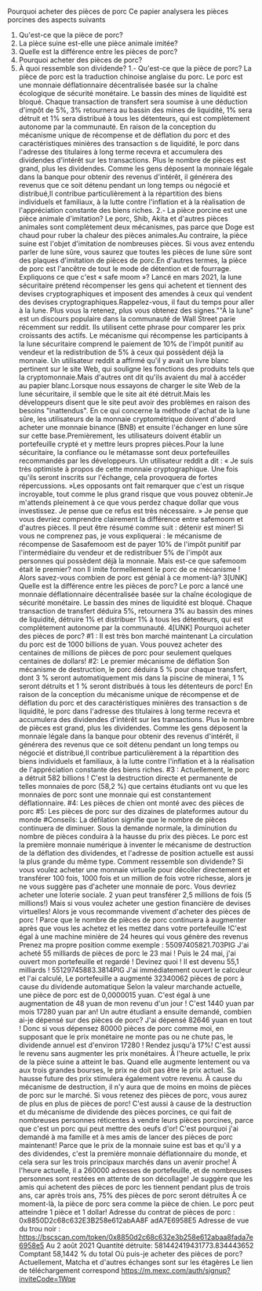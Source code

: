 Pourquoi acheter des pièces de porc
Ce papier analysera les pièces porcines des aspects suivants
1. Qu'est-ce que la pièce de porc?
2. La pièce suine est-elle une pièce animale imitée?
3. Quelle est la différence entre les pièces de porc?
4. Pourquoi acheter des pièces de porc?
5. À quoi ressemble son dividende?
1.- Qu'est-ce que la pièce de porc?
La pièce de porc est la traduction chinoise anglaise du porc.
Le porc est une monnaie déflationnaire décentralisée basée sur la chaîne écologique de sécurité monétaire. Le bassin des mines de liquidité est bloqué. Chaque transaction de transfert sera soumise à une déduction d'impôt de 5%, 3% retournera au bassin des mines de liquidité, 1% sera détruit et 1% sera distribué à tous les détenteurs, qui est complètement autonome par la communauté.
En raison de la conception du mécanisme unique de récompense et de déflation du porc et des caractéristiques minières des transaction s de liquidité, le porc dans l'adresse des titulaires à long terme recevra et accumulera des dividendes d'intérêt sur les transactions. Plus le nombre de pièces est grand, plus les dividendes. Comme les gens déposent la monnaie légale dans la banque pour obtenir des revenus d'intérêt, il générera des revenus que ce soit détenu pendant un long temps ou négocié et distribué,Il contribue particulièrement à la répartition des biens individuels et familiaux, à la lutte contre l'inflation et à la réalisation de l'appréciation constante des biens riches.
2.- La pièce porcine est une pièce animale d'imitation?
Le porc, Shib, Akita et d'autres pièces animales sont complètement deux mécanismes, pas parce que Doge est chaud pour ruber la chaleur des pièces animales.Au contraire, la pièce suine est l'objet d'imitation de nombreuses pièces.
Si vous avez entendu parler de lune sûre, vous saurez que toutes les pièces de lune sûre sont des plaques d'imitation de pièces de porc.En d'autres termes, la pièce de porc est l'ancêtre de tout le mode de détention et de fourrage.
Expliquons ce que c'est « safe moom »?
Lancé en mars 2021, la lune sécuritaire prétend récompenser les gens qui achetent et tiennent des devises cryptographiques et imposent des amendes à ceux qui vendent des devises cryptographiques.Rappelez-vous, il faut du temps pour aller à la lune. Plus vous la retenez, plus vous obtenez des signes.""À la lune" est un discours populaire dans la communauté de Wall Street parie récemment sur reddit. Ils utilisent cette phrase pour comparer les prix croissants des actifs.
Le mécanisme qui récompense les participants à la lune sécuritaire comprend le paiement de 10% de l'impôt punitif au vendeur et la redistribution de 5% à ceux qui possèdent déjà la monnaie.
Un utilisateur reddit a affirmé qu'il y avait un livre blanc pertinent sur le site Web, qui souligne les fonctions des produits tels que la cryptomonnaie.Mais d'autres ont dit qu'ils avaient du mal à accéder au papier blanc.Lorsque nous essayons de charger le site Web de la lune sécuritaire, il semble que le site ait été détruit.Mais les développeurs disent que le site peut avoir des problèmes en raison des besoins "inattendus".
En ce qui concerne la méthode d'achat de la lune sûre, les utilisateurs de la monnaie cryptométrique doivent d'abord acheter une monnaie binance (BNB) et ensuite l'échanger en lune sûre sur cette base.Premièrement, les utilisateurs doivent établir un portefeuille crypté et y mettre leurs propres pièces.Pour la lune sécuritaire, la confiance ou le métamasse sont deux portefeuilles recommandés par les développeurs.
Un utilisateur reddit a dit : « Je suis très optimiste à propos de cette monnaie cryptographique. Une fois qu'ils seront inscrits sur l'échange, cela provoquera de fortes répercussions. »Les opposants ont fait remarquer que c'est un risque incroyable, tout comme le plus grand risque que vous pouvez obtenir.Je m'attends pleinement à ce que vous perdez chaque dollar que vous investissez. Je pense que ce refus est très nécessaire. »
Je pense que vous devriez comprendre clairement la différence entre safemoom et d'autres pièces. Il peut être résumé comme suit : détenir est miner!
Si vous ne comprenez pas, je vous expliquerai : le mécanisme de récompense de Sasafemoom est de payer 10% de l'impôt punitif par l'intermédiaire du vendeur et de redistribuer 5% de l'impôt aux personnes qui possèdent déjà la monnaie.
Mais est-ce que safemoom était le premier?
non
Il imite formellement le porc de ce mécanisme !
Alors savez-vous combien de porc est génial à ce moment-là?
3[UNK] Quelle est la différence entre les pièces de porc?
Le porc a lancé une monnaie déflationnaire décentralisée basée sur la chaîne écologique de sécurité monétaire. Le bassin des mines de liquidité est bloqué. Chaque transaction de transfert déduira 5%, retournera 3% au bassin des mines de liquidité, détruire 1% et distribuer 1% à tous les détenteurs, qui est complètement autonome par la communauté.
4[UNK] Pourquoi acheter des pièces de porc?
#1 : Il est très bon marché maintenant
La circulation du porc est de 1000 billions de yuan. Vous pouvez acheter des centaines de millions de pièces de porc pour seulement quelques centaines de dollars!
#2: Le premier mécanisme de déflation
Son mécanisme de destruction, le porc déduira 5 % pour chaque transfert, dont 3 % seront automatiquement mis dans la piscine de minerai, 1 % seront détruits et 1 % seront distribués à tous les détenteurs de porc!
En raison de la conception du mécanisme unique de récompense et de déflation du porc et des caractéristiques minières des transaction s de liquidité, le porc dans l'adresse des titulaires à long terme recevra et accumulera des dividendes d'intérêt sur les transactions. Plus le nombre de pièces est grand, plus les dividendes. Comme les gens déposent la monnaie légale dans la banque pour obtenir des revenus d'intérêt, il générera des revenus que ce soit détenu pendant un long temps ou négocié et distribué,Il contribue particulièrement à la répartition des biens individuels et familiaux, à la lutte contre l'inflation et à la réalisation de l'appréciation constante des biens riches.
#3 : Actuellement, le porc a détruit 582 billions !
C'est la destruction directe et permanente de telles monnaies de porc (58,2 %) que certains étudiants ont vu que les monnaies de porc sont une monnaie qui est constantement déflationnaire.
#4: Les pièces de chien ont monté avec des pièces de porc
#5: Les pièces de porc sur des dizaines de plateformes autour du monde
#Conseils:
La défilation signifie que le nombre de pièces continuera de diminuer. Sous la demande normale, la diminution du nombre de pièces conduira à la hausse du prix des pièces.
Le porc est la première monnaie numérique à inventer le mécanisme de destruction de la déflation des dividendes, et l'adresse de position actuelle est aussi la plus grande du même type.
Comment ressemble son dividende?
Si vous voulez acheter une monnaie virtuelle pour décoller directement et transférer 100 fois, 1000 fois et un million de fois votre richesse, alors je ne vous suggère pas d'acheter une monnaie de porc. Vous devriez acheter une loterie sociale. 2 yuan peut transférer 2,5 millions de fois (5 millions!)
Mais si vous voulez acheter une gestion financière de devises virtuelles!
Alors je vous recommande vivement d'acheter des pièces de porc !
Parce que le nombre de pièces de porc continuera à augmenter après que vous les achetez et les mettez dans votre portefeuille !C'est égal à une machine minière de 24 heures qui vous génère des revenus
Prenez ma propre position comme exemple :
55097405821.703PIG
J'ai acheté 55 milliards de pièces de porc le 23 mai !
Puis le 24 mai, j'ai ouvert mon portefeuille et regardé !
Devinez quoi !
Il est devenu 55,1 milliards !
55129745883.3814PIG
J'ai immédiatement ouvert le calculeur et l'ai calculé,
Le portefeuille a augmenté 32340062 pièces de porc à cause du dividende automatique
Selon la valeur marchande actuelle, une pièce de porc est de 0,0000015 yuan.
C'est égal à une augmentation de 48 yuan de mon revenu d'un jour !
C'est 1440 yuan par mois
17280 yuan par an!
Un autre étudiant a ensuite demandé, combien ai-je dépensé sur des pièces de porc?
J'ai dépensé 82646 yuan en tout !
Donc si vous dépensez 80000 pièces de porc comme moi, en supposant que le prix monétaire ne monte pas ou ne chute pas, le dividende annuel est d'environ 17280 !
Rendez jusqu'à 17%!
C'est aussi le revenu sans augmenter les prix monétaires.
À l'heure actuelle, le prix de la pièce suine a atteint le bas. Quand elle augmente lentement ou va aux trois grandes bourses, le prix ne doit pas être le prix actuel. Sa hausse future des prix stimulera également votre revenu.
À cause du mécanisme de destruction, il n'y aura que de moins en moins de pièces de porc sur le marché. Si vous retenez des pièces de porc, vous aurez de plus en plus de pièces de porc!
C'est aussi à cause de la destruction et du mécanisme de dividende des pièces porcines, ce qui fait de nombreuses personnes réticentes à vendre leurs pièces porcines, parce que c'est un porc qui peut mettre des oeufs d'or!
C'est pourquoi j'ai demandé à ma famille et à mes amis de lancer des pièces de porc maintenant!
Parce que le prix de la monnaie suine est bas et qu'il y a des dividendes, c'est la première monnaie déflationnaire du monde, et cela sera sur les trois principaux marchés dans un avenir proche!
À l'heure actuelle, il a 260000 adresses de portefeuille, et de nombreuses personnes sont restées en attente de son décollage!
Je suggère que les amis qui achetent des pièces de porc les tiennent pendant plus de trois ans, car après trois ans, 75% des pièces de porc seront détruites
À ce moment-là, la pièce de porc sera comme la pièce de chien. Le porc peut atteindre 1 pièce et 1 dollar!
Adresse du contrat de pièces de porc :
0x8850D2c68c632E3B258e612abAA8F adA7E6958E5
Adresse de vue du trou noir :
https://bscscan.com/token/0x8850d2c68c632e3b258e612abaa8fada7e6958e5
Au 2 août 2021
Quantité détruite: 581442419431773.834443652
Comptant 58,1442 % du total
Où puis-je acheter des pièces de porc?
Actuellement, Matcha et d'autres échanges sont sur les étagères
Le lien de téléchargement correspond
https://m.mexc.com/auth/signup?inviteCode=1Wqe
